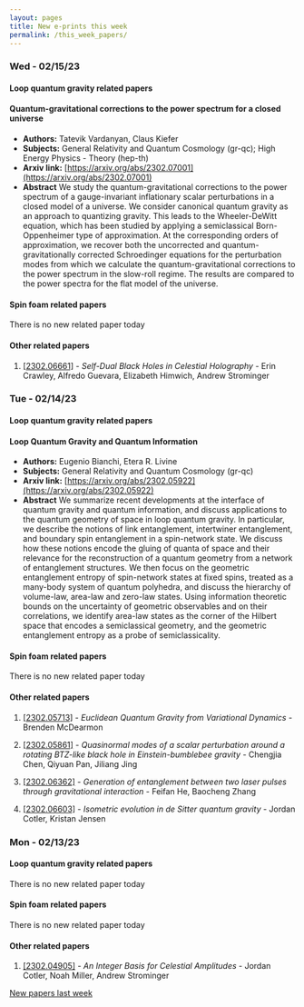 ```yaml
---
layout: pages
title: New e-prints this week
permalink: /this_week_papers/
---
```




### Wed - 02/15/23

#### Loop quantum gravity related papers

#### **Quantum-gravitational corrections to the power spectrum for a closed  universe**
 - **Authors:** Tatevik Vardanyan, Claus Kiefer
 - **Subjects:** General Relativity and Quantum Cosmology (gr-qc); High Energy Physics - Theory (hep-th)
 - **Arxiv link:** [https://arxiv.org/abs/2302.07001](https://arxiv.org/abs/2302.07001)
 - **Abstract**
 We study the quantum-gravitational corrections to the power spectrum of a gauge-invariant inflationary scalar perturbations in a closed model of a universe. We consider canonical quantum gravity as an approach to quantizing gravity. This leads to the Wheeler-DeWitt equation, which has been studied by applying a semiclassical Born-Oppenheimer type of approximation. At the corresponding orders of approximation, we recover both the uncorrected and quantum-gravitationally corrected Schroedinger equations for the perturbation modes from which we calculate the quantum-gravitational corrections to the power spectrum in the slow-roll regime. The results are compared to the power spectra for the flat model of the universe. 

#### Spin foam related papers

There is no new related paper today 



#### Other related papers

1. [[2302.06661]](https://arxiv.org/abs/2302.06661) - *Self-Dual Black Holes in Celestial Holography* - Erin Crawley, Alfredo Guevara, Elizabeth Himwich, Andrew Strominger



### Tue - 02/14/23

#### Loop quantum gravity related papers

#### **Loop Quantum Gravity and Quantum Information**
 - **Authors:** Eugenio Bianchi, Etera R. Livine
 - **Subjects:** General Relativity and Quantum Cosmology (gr-qc)
 - **Arxiv link:** [https://arxiv.org/abs/2302.05922](https://arxiv.org/abs/2302.05922)
 - **Abstract**
 We summarize recent developments at the interface of quantum gravity and quantum information, and discuss applications to the quantum geometry of space in loop quantum gravity. In particular, we describe the notions of link entanglement, intertwiner entanglement, and boundary spin entanglement in a spin-network state. We discuss how these notions encode the gluing of quanta of space and their relevance for the reconstruction of a quantum geometry from a network of entanglement structures. We then focus on the geometric entanglement entropy of spin-network states at fixed spins, treated as a many-body system of quantum polyhedra, and discuss the hierarchy of volume-law, area-law and zero-law states. Using information theoretic bounds on the uncertainty of geometric observables and on their correlations, we identify area-law states as the corner of the Hilbert space that encodes a semiclassical geometry, and the geometric entanglement entropy as a probe of semiclassicality. 

#### Spin foam related papers

There is no new related paper today 



#### Other related papers

1. [[2302.05713]](https://arxiv.org/abs/2302.05713) - *Euclidean Quantum Gravity from Variational Dynamics* - Brenden McDearmon

1. [[2302.05861]](https://arxiv.org/abs/2302.05861) - *Quasinormal modes of a scalar perturbation around a rotating BTZ-like  black hole in Einstein-bumblebee gravity* - Chengjia Chen, Qiyuan Pan, Jiliang Jing

1. [[2302.06362]](https://arxiv.org/abs/2302.06362) - *Generation of entanglement between two laser pulses through  gravitational interaction* - Feifan He, Baocheng Zhang

1. [[2302.06603]](https://arxiv.org/abs/2302.06603) - *Isometric evolution in de Sitter quantum gravity* - Jordan Cotler, Kristan Jensen



### Mon - 02/13/23

#### Loop quantum gravity related papers

There is no new related paper today 

#### Spin foam related papers

There is no new related paper today 



#### Other related papers

1. [[2302.04905]](https://arxiv.org/abs/2302.04905) - *An Integer Basis for Celestial Amplitudes* - Jordan Cotler, Noah Miller, Andrew Strominger






[New papers last week]({{site.url}}/archived/weekly/pre-prints/2023/02/13/archived_weekly_papers.html)